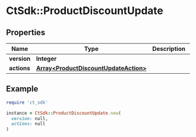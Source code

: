 # CtSdk::ProductDiscountUpdate

## Properties

| Name | Type | Description | Notes |
| ---- | ---- | ----------- | ----- |
| **version** | **Integer** |  |  |
| **actions** | [**Array&lt;ProductDiscountUpdateAction&gt;**](ProductDiscountUpdateAction.md) |  |  |

## Example

```ruby
require 'ct_sdk'

instance = CtSdk::ProductDiscountUpdate.new(
  version: null,
  actions: null
)
```

